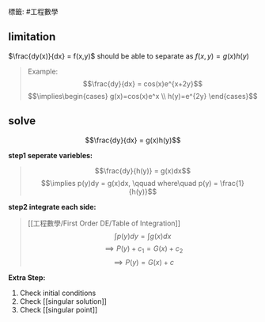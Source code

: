標籤: #工程數學

## limitation

$\frac{dy(x)}{dx} = f(x,y)$ should be able to separate as $f(x,y) = g(x)h(y)$

> Example:
> $$\frac{dy}{dx} = cos(x)e^{x+2y}$$
> $$\implies\begin{cases} g(x)=cos(x)e^x \\ h(y)=e^{2y} \end{cases}$$

## solve

$$\frac{dy}{dx} = g(x)h(y)$$

**step1 seperate variebles:**
> $$\frac{dy}{h(y)} = g(x)dx$$
$$\implies p(y)dy = g(x)dx, \qquad where\quad p(y) = \frac{1}{h(y)}$$

**step2 integrate each side:**
> [[工程數學/First Order DE/Table of Integration]]
$$\int p(y)dy=\int g(x)dx$$
$$\implies P(y)+c_1 = G(x)+c_2$$
$$\implies P(y) = G(x)+c$$

**Extra Step:**
1. Check initial conditions
2. Check [[singular solution]]
3. Check [[singular point]]